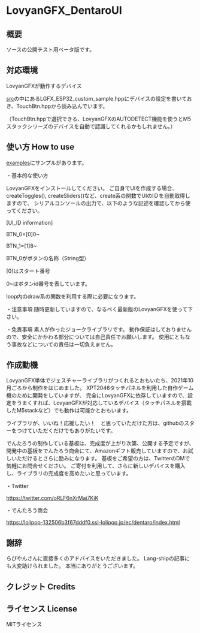 # LovyanGFX_DentaroUI

概要
----------------
ソースの公開テスト用ベータ版です。 

対応環境
---------------
LovyanGFXが動作するデバイス

[src](src/)の中にあるLGFX_ESP32_custom_sample.hppにデバイスの設定を書いておき、TouchBtn.hppから読み込んでいます。

（TouchBtn.hppで選択できる、LovyanGFXのAUTODETECT機能を使うとM5スタックシリーズのデバイスを自動で認識してくれるかもしれません。）

使い方 How to use
----------------
[examples](examples/)にサンプルがあります。

・基本的な使い方

LovyanGFXをインストールしてください。
ご自身でUIを作成する場合、
createToggles(), createSliders()など、create系の関数でUIのIＤを自動取得しますので、
シリアルコンソールの出力で、以下のような記述を確認してから使ってください。

[UI_ID information]

BTN_0=[0]0~

BTN_1=[1]8~

BTN_0がボタンの名称（String型）

[0]はスタート番号

0~はボタンid番号を表しています。

loop内のdraw系の関数を利用する際に必要になります。

・注意事項
随時更新していますので、なるべく最新版のLovyanGFXを使って下さい。

・免責事項
素人が作ったジョークライブラリです。
動作保証はしておりませんので、安全にかかわる部分については自己責任でお願いします。
使用にともなう事故などについての責任は一切負えません。

作成動機
----------------
LovyanGFX単体でジェスチャーライブラリがつくれるとおもいたち、2021年10月ごろから制作をはじめました。
XPT2046タッチパネルを利用した自作ゲーム機のために開発をしていますが、
完全にLovyanGFXに依存していますので、設定をうまくすれば、LovyanGFXが対応しているデバイス（タッチパネルを搭載したM5stackなど）でも動作は可能かとおもいます。

ライブラリが、いいね！応援したい！　と思っていただけた方は、githubのスターをつけていただくだけでもありがたいです。

でんたろうの制作している基板は、完成度が上がり次第、公開する予定ですが、開発中の基板をでんたろう商会にて、Amazonギフト販売していますので、お試しいただけるとさらに励みになります。
基板をご希望の方は、TwitterのDMで気軽にお問合せください。
ご寄付を利用して、さらに新しいデバイスを購入し、ライブラリの完成度を高めたいと思っています。

・Twitter

https://twitter.com/oRLF6nXrMai7KiK

・でんたろう商会

https://lolipop-132506b3f67dddf0.ssl-lolipop.jp/ec/dentaro/index.html

謝辞
----------------
らびやんさんに直接多くのアドバイスをいただきました。
Lang-shipの記事にも大変助けられました。
本当にありがとうございます。

クレジット Credits
----------------

ライセンス License
----------------
MITライセンス

